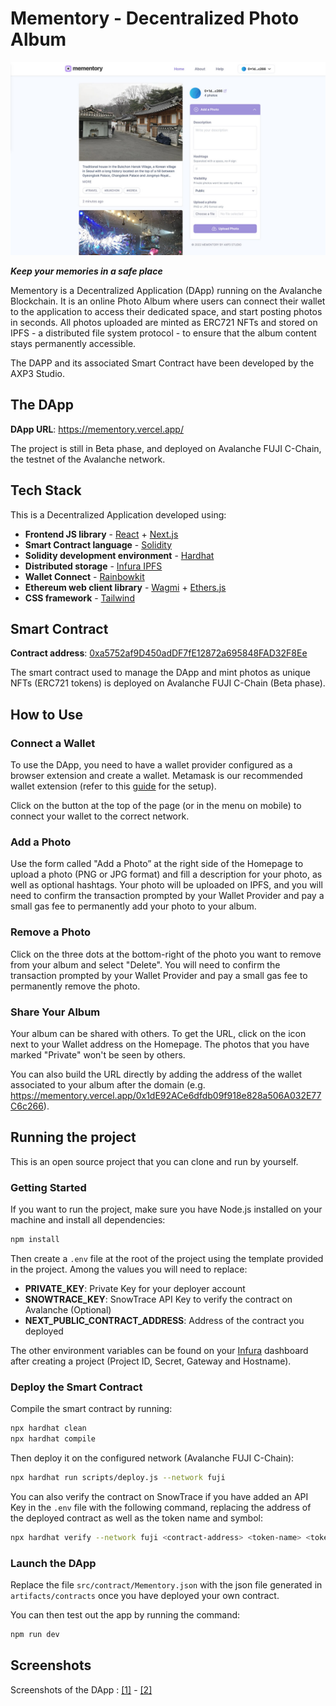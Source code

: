 # Mementory - Decentralized Photo Album

![](src/assets/screenshots/screenshot_2.jpg)

**_Keep your memories in a safe place_**

Mementory is a Decentralized Application (DApp) running on the Avalanche Blockchain. It is an online Photo Album where users can connect their wallet to the application to access their dedicated space, and start posting photos in seconds. All photos uploaded are minted as ERC721 NFTs and stored on IPFS - a distributed file system protocol - to ensure that the album content stays permanently accessible.

The DAPP and its associated Smart Contract have been developed by the AXP3 Studio.

## The DApp

**DApp URL**: https://mementory.vercel.app/

The project is still in Beta phase, and deployed on Avalanche FUJI C-Chain, the testnet of the Avalanche network.

## Tech Stack

This is a Decentralized Application developed using:

- **Frontend JS library** - [React](https://reactjs.org/) + [Next.js](https://nextjs.org/)
- **Smart Contract language** - [Solidity](https://docs.soliditylang.org/en/v0.8.16/)
- **Solidity development environment** - [Hardhat](https://hardhat.org/)
- **Distributed storage** - [Infura IPFS](https://infura.io/product/ipfs)
- **Wallet Connect** - [Rainbowkit](https://www.rainbowkit.com/)
- **Ethereum web client library** - [Wagmi](https://wagmi.sh/) + [Ethers.js](https://docs.ethers.io/v5/)
- **CSS framework** - [Tailwind](https://tailwindcss.com/)

## Smart Contract

**Contract address**: [0xa5752af9D450adDF7fE12872a695848FAD32F8Ee](https://testnet.snowtrace.io/address/0xa5752af9D450adDF7fE12872a695848FAD32F8Ee)

The smart contract used to manage the DApp and mint photos as unique NFTs (ERC721 tokens) is deployed on Avalanche FUJI C-Chain (Beta phase).

## How to Use

### Connect a Wallet

To use the DApp, you need to have a wallet provider configured as a browser extension and create a wallet. Metamask is our recommended wallet extension (refer to this [guide](https://academy.binance.com/en/articles/how-to-use-metamask) for the setup).

Click on the button at the top of the page (or in the menu on mobile) to connect your wallet to the correct network.

### Add a Photo

Use the form called "Add a Photo” at the right side of the Homepage to upload a photo (PNG or JPG format) and fill a description for your photo, as well as optional hashtags. Your photo will be uploaded on IPFS, and you will need to confirm the transaction prompted by your Wallet Provider and pay a small gas fee to permanently add your photo to your album.

### Remove a Photo

Click on the three dots at the bottom-right of the photo you want to remove from your album and select "Delete". You will need to confirm the transaction prompted by your Wallet Provider and pay a small gas fee to permanently remove the photo.

### Share Your Album

Your album can be shared with others. To get the URL, click on the icon next to your Wallet address on the Homepage. The photos that you have marked "Private" won't be seen by others.

You can also build the URL directly by adding the address of the wallet associated to your album after the domain (e.g. https://mementory.vercel.app/0x1dE92ACe6dfdb09f918e828a506A032E77C6c266).

## Running the project

This is an open source project that you can clone and run by yourself.

### Getting Started

If you want to run the project, make sure you have Node.js installed on your machine and install all dependencies:

```sh
npm install
```

Then create a `.env` file at the root of the project using the template provided in the project. Among the values you will need to replace:

- **PRIVATE_KEY**: Private Key for your deployer account
- **SNOWTRACE_KEY**: SnowTrace API Key to verify the contract on Avalanche (Optional)
- **NEXT_PUBLIC_CONTRACT_ADDRESS**: Address of the contract you deployed

The other environment variables can be found on your [Infura](https://infura.io/) dashboard after creating a project (Project ID, Secret, Gateway and Hostname).

### Deploy the Smart Contract

Compile the smart contract by running:

```sh
npx hardhat clean
npx hardhat compile
```

Then deploy it on the configured network (Avalanche FUJI C-Chain):

```sh
npx hardhat run scripts/deploy.js --network fuji
```

You can also verify the contract on SnowTrace if you have added an API Key in the `.env` file with the following command, replacing the address of the deployed contract as well as the token name and symbol:

```sh
npx hardhat verify --network fuji <contract-address> <token-name> <token-symbol>
```

### Launch the DApp

Replace the file `src/contract/Mementory.json` with the json file generated in `artifacts/contracts` once you have deployed your own contract.

You can then test out the app by running the command:

```sh
npm run dev
```

## Screenshots

Screenshots of the DApp : [[1]](src/assets/screenshots/screenshot.jpg) - [[2]](src/assets/screenshots/screenshot_2.jpg)
